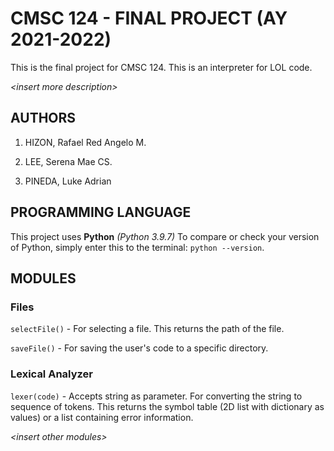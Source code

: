 
#  CMSC 124 - FINAL PROJECT (AY 2021-2022)

This is the final project for CMSC 124. This is an interpreter for LOL code.

*<insert  more  description\>*

  
  

##  AUTHORS

1. HIZON, Rafael Red Angelo M.

2. LEE, Serena Mae CS.

3. PINEDA, Luke Adrian


##  PROGRAMMING LANGUAGE

This project uses **Python**  _(Python 3.9.7)_  To compare or check your version of Python, simply enter this to the terminal: `python --version`.  
  

##  MODULES
  

###  Files

`selectFile()` - For selecting a file. This returns the path of the file.

`saveFile()` - For saving the user's code to a specific directory.
  
###  Lexical Analyzer

`lexer(code)` - Accepts string as parameter. For converting the string to sequence of tokens. This returns the symbol table (2D list with dictionary as values) or a list containing error information.


*<insert  other  modules\>*